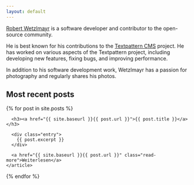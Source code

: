 ```yaml
---
layout: default
---
```


[Robert Wetzlmayr](https://wetzlmayr.at/) is a software developer and contributor to the open-source community.

He is best known for his contributions to the [Textpattern CMS](https://textpattern.com/about/contributors#core-team "The small content management system that can handle big ideas") project. He has worked on various aspects of the Textpattern project, including developing new features, fixing bugs, and improving performance.

In addition to his software development work, Wetzlmayr has a passion for photography and regularly shares his photos.

## Most recent posts

<div class="posts">
  {% for post in site.posts %}
    <article class="post">

      <h3><a href="{{ site.baseurl }}{{ post.url }}">{{ post.title }}</a></h3>

      <div class="entry">
        {{ post.excerpt }}
      </div>

      <a href="{{ site.baseurl }}{{ post.url }}" class="read-more">Weiterlesen</a>
    </article>
{% endfor %}
</div>



